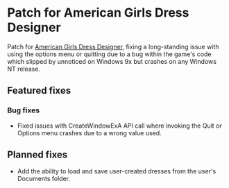 # Patch for American Girls Dress Designer

Patch for [American Girls Dress Designer](https://americangirl.fandom.com/wiki/The_American_Girls_Dress_Designer),
fixing a long-standing issue with using the options menu or quitting due to a bug within the game's code which
slipped by unnoticed on Windows 9x but crashes on any Windows NT release.

## Featured fixes

### Bug fixes

* Fixed issues with CreateWindowExA API call where invoking the Quit or Options menu crashes due to a wrong value used.

## Planned fixes

* Add the ability to load and save user-created dresses from the user's Documents folder.
